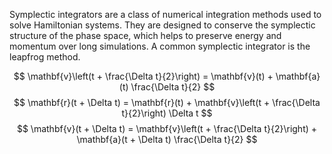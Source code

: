 Symplectic integrators are a class of numerical integration methods used to solve Hamiltonian systems. They are designed to conserve the symplectic structure of the phase space, which helps to preserve energy and momentum over long simulations. A common symplectic integrator is the leapfrog method.

$$
\mathbf{v}\left(t + \frac{\Delta t}{2}\right) = \mathbf{v}(t) + \mathbf{a}(t) \frac{\Delta t}{2}
$$
$$
\mathbf{r}(t + \Delta t) = \mathbf{r}(t) + \mathbf{v}\left(t + \frac{\Delta t}{2}\right) \Delta t
$$
$$
\mathbf{v}(t + \Delta t) = \mathbf{v}\left(t + \frac{\Delta t}{2}\right) + \mathbf{a}(t + \Delta t) \frac{\Delta t}{2}
$$
